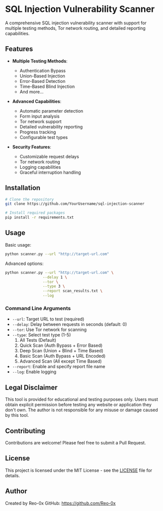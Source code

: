 # SQL Injection Vulnerability Scanner

A comprehensive SQL injection vulnerability scanner with support for multiple testing methods, Tor network routing, and detailed reporting capabilities.

## Features

- **Multiple Testing Methods**:
  - Authentication Bypass
  - Union-Based Injection
  - Error-Based Detection
  - Time-Based Blind Injection
  - And more...

- **Advanced Capabilities**:
  - Automatic parameter detection
  - Form input analysis
  - Tor network support
  - Detailed vulnerability reporting
  - Progress tracking
  - Configurable test types

- **Security Features**:
  - Customizable request delays
  - Tor network routing
  - Logging capabilities
  - Graceful interruption handling

## Installation

```bash
# Clone the repository
git clone https://github.com/YourUsername/sql-injection-scanner

# Install required packages
pip install -r requirements.txt
```

## Usage

Basic usage:
```bash
python scanner.py --url "http://target-url.com"
```

Advanced options:
```bash
python scanner.py --url "http://target-url.com" \
                 --delay 1 \
                 --tor \
                 --type 3 \
                 --report scan_results.txt \
                 --log
```

### Command Line Arguments

- `--url`: Target URL to test (required)
- `--delay`: Delay between requests in seconds (default: 0)
- `--tor`: Use Tor network for scanning
- `--type`: Select test type (1-5)
  1. All Tests (Default)
  2. Quick Scan (Auth Bypass + Error Based)
  3. Deep Scan (Union + Blind + Time Based)
  4. Basic Scan (Auth Bypass + URL Encoded)
  5. Advanced Scan (All except Time Based)
- `--report`: Enable and specify report file name
- `--log`: Enable logging

## Legal Disclaimer

This tool is provided for educational and testing purposes only. Users must obtain explicit permission before testing any website or application they don't own. The author is not responsible for any misuse or damage caused by this tool.

## Contributing

Contributions are welcome! Please feel free to submit a Pull Request.

## License

This project is licensed under the MIT License - see the [LICENSE](LICENSE) file for details.

## Author

Created by Reo-0x
GitHub: https://github.com/Reo-0x
